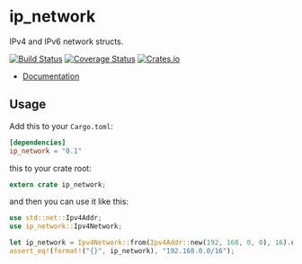 ip_network
========

IPv4 and IPv6 network structs.

[![Build Status](https://travis-ci.org/JakubOnderka/ip_network.svg?branch=master)](https://travis-ci.org/JakubOnderka/ip_network)
[![Coverage Status](https://coveralls.io/repos/github/JakubOnderka/ip_network/badge.svg?branch=master)](https://coveralls.io/github/JakubOnderka/ip_network?branch=master)
[![Crates.io](https://img.shields.io/crates/v/ip_network.svg)](https://crates.io/crates/ip_network)

- [Documentation](https://docs.rs/ip_network)

## Usage

Add this to your `Cargo.toml`:

```toml
[dependencies]
ip_network = "0.1"
```

this to your crate root:

```rust
extern crate ip_network;
```

and then you can use it like this:

```rust
use std::net::Ipv4Addr;
use ip_network::Ipv4Network;

let ip_network = Ipv4Network::from(Ipv4Addr::new(192, 168, 0, 0), 16).unwrap();
assert_eq!(format!("{}", ip_network), "192.168.0.0/16");
```